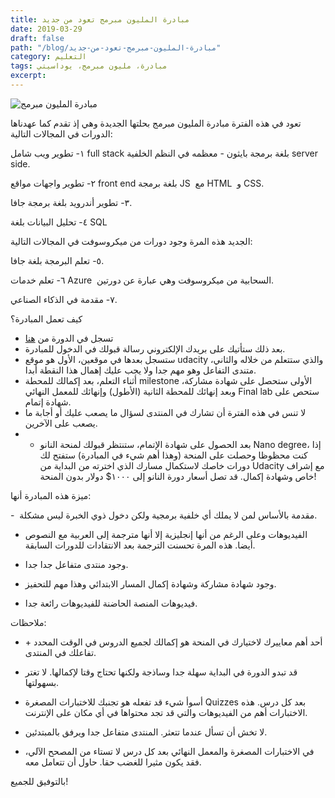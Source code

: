 ```yaml
---
title: مبادرة المليون مبرمج تعود من جديد
date: 2019-03-29
draft: false
path: "/blog/مبادرة-المليون-مبرمج-تعود-من-جديد"
category: التعليم
tags: مبادرة، مليون مبرمج، يوداسيتي
excerpt:
---
```


![مبادرة المليون مبرمج](https://i.suar.me/NZNx4)

تعود في هذه الفترة مبادرة المليون مبرمج بحلتها الجديدة وهي إذ تقدم كما عهدناها الدورات في المجالات التالية: 

١- تطوير ويب شامل full stack بلغة برمجة بايثون - معظمه في النظم الخلفية server side.

٢- تطوير واجهات مواقع front end بلغة برمجة JS  مع HTML  و CSS.

٣- تطوير أندرويد بلغة برمجة جافا.

٤- تحليل البيانات بلغة SQL 

الجديد هذه المرة وجود دورات من ميكروسوفت في المجالات التالية: 

٥- تعلم البرمجة بلغة جافا. 

٦- تعلم خدمات Azure  السحابية من ميكروسوفت وهي عبارة عن دورتين. 

٧- مقدمة في الذكاء الصناعي. 

كيف تعمل المبادرة؟ 

-   تسجل في الدورة من [هنا](http://bit.ly/2HJL8n1)  
-   بعد ذلك ستأتيك على بريدك الإلكتروني رسالة قبولك في الدخول للمبادرة. 
-   ستسجل بعدها في موقعين، الأول هو موقع udacity والذي ستتعلم من خلاله والثاني، متندى التفاعل وهو مهم جدا ولا يجب عليك إهمال هذا النقطة أبدا. 
-   أثناء التعلم، بعد إكمالك للمحطة milestone الأولى ستحصل على شهادة مشاركة، وبعد إنهائك للمحطة الثانية (الأطول) وإنهائك للمعمل النهائي Final lab ستحص على شهادة إتمام. 
-   لا تنس في هذه الفترة أن تشارك في المنتدى لسؤال ما يصعب عليك أو أجابة ما يصعب على الآخرين. 
-   - بعد الحصول على شهادة الإتمام، ستنتظر قبولك لمنحة النانو Nano degree، إذا كنت محظوظا وحصلت على المنحة (وهذا أهم شيء في المبادرة) ستفتح لك دورات خاصك لاستكمال مسارك الذي اخترته من البداية من Udacity مع إشراف خاص وشهادة إكمال. قد تصل أسعار دورة النانو إلى ١٠٠٠$ دولار بدون المنحة!

ميزة هذه المبادرة أنها:

-  مقدمة بالأساس لمن لا يملك أي خلفية برمجية ولكن دخول ذوي الخبرة ليس مشكلة. 

- الفيديوهات وعلى الرغم من أنها إنجليزية إلا أنها مترجمة إلى العربية مع النصوص أيضا. هذه المرة تحسنت الترجمة بعد الانتقادات للدورات السابقة.  

- وجود منتدى متفاعل جدا جدا. 

- وجود شهادة مشاركة وشهادة إكمال المسار الابتدائي وهذا مهم للتحفيز. 

- فيديوهات المنصة الحاضنة للفيديوهات رائعة جدا. 

ملاحظات: 

- أحد أهم معاييرك لاختيارك في المنحة هو إكمالك لجميع الدروس في الوقت المحدد + تفاعلك في المنتدى.  

- قد تبدو الدورة في البداية سهلة جدا وساذجة ولكنها تحتاج وقتا لإكمالها. لا تغتر بسهولتها.  

- أسوأ شيء قد تفعله هو تجنبك للاختبارات المصغرة Quizzes بعد كل درس. هذه الاختبارات أهم من الفيديوهات والتي قد تجد محتواها في أي مكان على الإنترنت. 

- لا تخش أن تسأل عندما تتعثر. المنتدى متفاعل جدا ويرفق بالمبتدئين. 

- في الاختبارات المصغرة والمعمل النهائي بعد كل درس لا تستاء من المصحح الآلي، فقد يكون مثيرا للغضب حقا. حاول أن تتعامل معه. 

بالتوفيق للجميع!